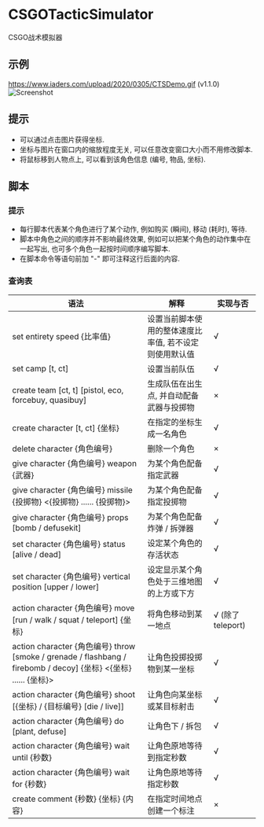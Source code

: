 # CSGOTacticSimulator
CSGO战术模拟器
## 示例
https://www.iaders.com/upload/2020/0305/CTSDemo.gif (v1.1.0)
![Screenshot](https://www.iaders.com/upload/2020/0312/v1.3.0.png)
## 提示
- 可以通过点击图片获得坐标. 
- 坐标与图片在窗口内的缩放程度无关, 可以任意改变窗口大小而不用修改脚本. 
- 将鼠标移到人物点上, 可以看到该角色信息 (编号, 物品, 坐标). 
## 脚本
### 提示
- 每行脚本代表某个角色进行了某个动作, 例如购买 (瞬间), 移动 (耗时), 等待. 
- 脚本中角色之间的顺序并不影响最终效果, 例如可以把某个角色的动作集中在一起写出, 也可多个角色一起按时间顺序编写脚本. 
- 在脚本命令等语句前加 "-" 即可注释这行后面的内容. 
### 查询表
|语法|解释|实现与否|
|----|----|----|
|set entirety speed {比率值}|设置当前脚本使用的整体速度比率值, 若不设定则使用默认值|√|
|set camp [t, ct]|设置当前队伍|√|
|create team [ct, t] [pistol, eco, forcebuy, quasibuy]|生成队伍在出生点, 并自动配备武器与投掷物|×|
|create character [t, ct] {坐标}|在指定的坐标生成一名角色|√|
|delete character {角色编号}|删除一个角色|×|
|give character {角色编号} weapon {武器}|为某个角色配备指定武器|√|
|give character {角色编号} missile {投掷物} <{投掷物} ...... {投掷物}>|为某个角色配备指定投掷物|√|
|give character {角色编号} props [bomb / defusekit]|为某个角色配备炸弹 / 拆弹器|√|
|set character {角色编号} status [alive / dead]|设定某个角色的存活状态|√|
|set character {角色编号} vertical position [upper / lower]|设定显示某个角色处于三维地图的上方或下方|√|
|action character {角色编号} move [run / walk / squat / teleport] {坐标}|将角色移动到某一地点|√ (除了teleport)|
|action character {角色编号} throw [smoke / grenade / flashbang / firebomb / decoy] {坐标} <{坐标} ...... {坐标}>|让角色投掷投掷物到某一坐标 |√|
|action character {角色编号} shoot [{坐标} / {目标编号} [die / live]]|让角色向某坐标或某目标射击|√|
|action character {角色编号} do [plant, defuse]|让角色下 / 拆包|√|
|action character {角色编号} wait until {秒数}|让角色原地等待到指定秒数|√|
|action character {角色编号} wait for {秒数}|让角色原地等待指定秒数|√|
|create comment {秒数} {坐标} {内容}|在指定时间地点创建一个标注|×|

